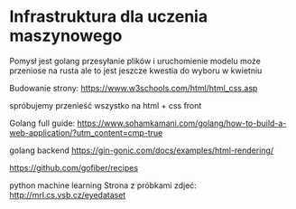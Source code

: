 # Infrastruktura dla uczenia maszynowego

Pomysł jest golang przesyłanie plików i uruchomienie modelu  może przeniose na rusta ale to jest jeszcze kwestia do wyboru w kwietniu


Budowanie strony:
https://www.w3schools.com/html/html_css.asp

spróbujemy przenieść wszystko na html + css front 

Golang full guide:
https://www.sohamkamani.com/golang/how-to-build-a-web-application/?utm_content=cmp-true



golang backend 
https://gin-gonic.com/docs/examples/html-rendering/

https://github.com/gofiber/recipes


python machine learning
Strona z próbkami zdjeć:
http://mrl.cs.vsb.cz/eyedataset 
